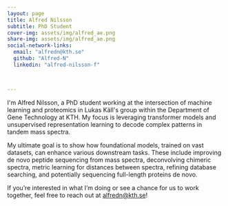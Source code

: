 ```yaml
---
layout: page
title: Alfred Nilsson
subtitle: PhD Student
cover-img: assets/img/alfred_ae.png
share-img: assets/img/alfred_ae.png
social-network-links:
  email: "alfredn@kth.se"
  github: "Alfred-N"
  linkedin: "alfred-nilsson-f"



---
```


I'm Alfred Nilsson, a PhD student working at the intersection of machine learning and proteomics in Lukas Käll's group within the Department of Gene Technology at KTH.  My focus is leveraging transformer models and unsupervised representation learning to decode complex patterns in tandem mass spectra.

My ultimate goal is to show how foundational models, trained on vast datasets, can enhance various downstream tasks. These include improving de novo peptide sequencing from mass spectra, deconvolving chimeric spectra, metric learning for distances between spectra, refining database searching, and potentially sequencing full-length proteins de novo.

If you’re interested in what I’m doing or see a chance for us to work together, feel free to reach out at [alfredn@kth.se](mailto:yuqizh@kth.se)!

